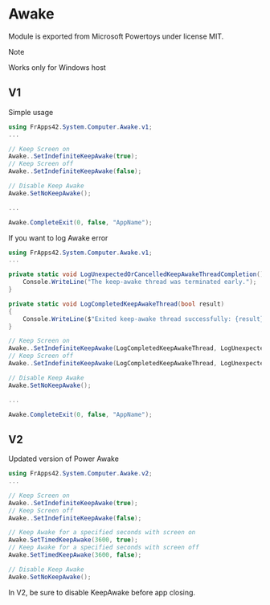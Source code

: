 # Awake

Module is exported from Microsoft Powertoys under license MIT.

>[!NOTE]
>Works only for Windows host


## V1

Simple usage

```C#
using FrApps42.System.Computer.Awake.v1;
...

// Keep Screen on
Awake..SetIndefiniteKeepAwake(true);
// Keep Screen off
Awake..SetIndefiniteKeepAwake(false);

// Disable Keep Awake
Awake.SetNoKeepAwake();

...

Awake.CompleteExit(0, false, "AppName");

```

If you want to log Awake error

```C#
using FrApps42.System.Computer.Awake.v1;
...

private static void LogUnexpectedOrCancelledKeepAwakeThreadCompletion(){
    Console.WriteLine("The keep-awake thread was terminated early.");
}

private static void LogCompletedKeepAwakeThread(bool result)
{
    Console.WriteLine($"Exited keep-awake thread successfully: {result}");
}

// Keep Screen on
Awake..SetIndefiniteKeepAwake(LogCompletedKeepAwakeThread, LogUnexpectedOrCancelledKeepAwakeThreadCompletion,true);
// Keep Screen off
Awake..SetIndefiniteKeepAwake(LogCompletedKeepAwakeThread, LogUnexpectedOrCancelledKeepAwakeThreadCompletion,false);

// Disable Keep Awake
Awake.SetNoKeepAwake();

...

Awake.CompleteExit(0, false, "AppName");

```

## V2

Updated version of Power Awake

```C#
using FrApps42.System.Computer.Awake.v2;
...

// Keep Screen on
Awake..SetIndefiniteKeepAwake(true);
// Keep Screen off
Awake..SetIndefiniteKeepAwake(false);

// Keep Awake for a specified seconds with screen on
Awake.SetTimedKeepAwake(3600, true);
// Keep Awake for a specified seconds with screen off
Awake.SetTimedKeepAwake(3600, false);

// Disable Keep Awake
Awake.SetNoKeepAwake();

```

In V2, be sure to disable KeepAwake before app closing.